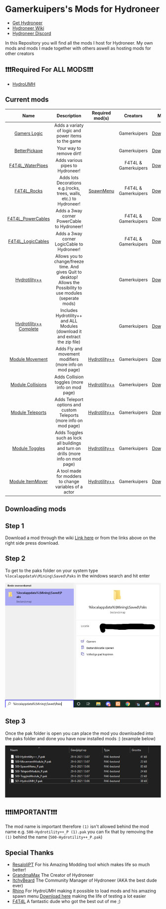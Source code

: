 # Gamerkuipers's Mods for Hydroneer

- [Get Hydroneer](https://store.steampowered.com/app/1106840/Hydroneer/)
- [Hydroneer Wiki](https://bridgepour.com/)
- [Hydroneer Discord](https://discord.gg/hydroneer)

In this Repository you will find all the mods I host for Hydroneer. My own mods and mods I made together with others aswell as hosting mods for other creators

## ❗❗❗Required For **ALL MODS**❗❗❗

- [HydroUMH](https://github.com/RHlNO/HydroneerModding/raw/main/Release%20Mods/501-HydroUMH_P.pak)

## Current mods

Name | Description | Required mod(s) | Creators | Mod | Gamer Ver.
:----:|:---------:|:------:|:-----: | :----: | :-----:
[Gamers Logic](./Gamers_Logic) | Adds a variaty of logic and power items to the game | | Gamerkuipers | [Download](https://github.com/Gamerkuipers/Hydroneer-Modding/raw/main/1.7.1/500-Gamers_Logic_P.pak) | 1.7.1
[BetterPickaxe](./BetterPickaxe) | Your way to remove dirt! |  | Gamerkuipers | [Download](https://github.com/Gamerkuipers/Hydroneer-Modding/raw/main/1.7.1/500-BetterPickaxe_P.pak) | 1.7.1
[F4T4L_WaterPipes](./F4T4L_WaterPipes) | Adds various pipes to Hydroneer! |  | F4T4L & Gamerkuipers | [Download](https://github.com/F4T4lerrorbe/HydroneerModding/raw/main/500-f4t4l_WaterPipes_P.pak) | 1.7.1
[F4T4L_Rocks](./F4T4L_Rocks) | Adds lots Decorations e.g.(rocks, trees, walls, etc.) to Hydroneer! | [SpawnMenu](https://github.com/RHlNO/HydroneerModding/raw/main/Release%20Mods/500-SpawnMenu_P.pak) | F4T4L & Gamerkuipers | [Download](https://github.com/F4T4lerrorbe/HydroneerModding/raw/main/500-f4t4l_Rocks_P.pak) | 1.7.1
[F4T4L_PowerCables](./F4T4L_PowerCables) | Adds a 3way corner PowerCable to Hydroneer! | | F4T4L & Gamerkuipers | [Download](https://github.com/F4T4lerrorbe/HydroneerModding/raw/main/500-f4t4l_PowerCables_P.pak) | 1.7.1
[F4T4L_LogicCables](./F4T4L_LogicCables) | Adds a 3way corner LogicCable to Hydroneer! | | F4T4L & Gamerkuipers | [Download](https://github.com/F4T4lerrorbe/HydroneerModding/raw/main/500-f4t4l_LogicCables_P.pak) | 1.7.1
[Hydrotility++](./Hydrotility++) | Allows you to change/freeze time. And gives Quit to desktop! Allows the Possibility to use modules (seperate mods) | | Gamerkuipers | [Download](https://github.com/Gamerkuipers/Hydroneer-Modding/raw/main/1.7.1/500-Hydrotility++_P.pak) | 1.7.1
[Hydrotility++ Complete](./Hydrotility++) | Includes Hydrotility++ and ALL Modules (download it and extract the zip file) | | Gamerkuipers | [Download](https://github.com/Gamerkuipers/Hydroneer-Modding/raw/main/1.7.1/Hydrotility++_Complete.zip) | 1.7.1
[Module Movement](./Hydrotility++) | Adds Fly and movement modifiers (more info on mod page) | [Hydrotility++](https://github.com/Gamerkuipers/Hydroneer-Modding/raw/main/1.7.1/500-Hydrotility++_P.pak) | Gamerkuipers | [Download](https://github.com/Gamerkuipers/Hydroneer-Modding/raw/main/1.7.1/500-ModuleMovement_P.pak) | 1.7.1
[Module Collisions](./Hydrotility++) | Adds Collision toggles (more info on mod page) | [Hydrotility++](https://github.com/Gamerkuipers/Hydroneer-Modding/raw/main/1.7.1/500-Hydrotility++_P.pak) | Gamerkuipers | [Download](https://github.com/Gamerkuipers/Hydroneer-Modding/raw/main/1.7.1/500-ModuleCollisions_P.pak) | 1.7.1
[Module Teleports](./Hydrotility++) | Adds Teleport options and custom Teleports (more info on mod page) | [Hydrotility++](https://github.com/Gamerkuipers/Hydroneer-Modding/raw/main/1.7.1/500-Hydrotility++_P.pak) | Gamerkuipers | [Download](https://github.com/Gamerkuipers/Hydroneer-Modding/raw/main/1.7.1/500-ModuleTeleport_P.pak) | 1.7.1
[Module Toggles](./Hydrotility++) | Adds Toggles such as lock all buildings and turn on drills (more info on mod page) | [Hydrotility++](https://github.com/Gamerkuipers/Hydroneer-Modding/raw/main/1.7.1/500-Hydrotility++_P.pak) | Gamerkuipers | [Download](https://github.com/Gamerkuipers/Hydroneer-Modding/raw/main/1.7.1/500-ModuleToggles_P.pak) | 1.7.1
[Module ItemMover](./Hydrotility++) | A tool made for modders to change variables of a actor | [Hydrotility++](https://github.com/Gamerkuipers/Hydroneer-Modding/raw/main/1.7.1/500-Hydrotility++_P.pak) | Gamerkuipers | [Download](https://github.com/Gamerkuipers/Hydroneer-Modding/raw/main/1.7.1/500-ModuleItemMover_P.pak) | 1.7.1

## Downloading mods

## **Step 1**

Download a mod through the wiki [Link here](https://bridgepour.com/legacy-mods) or from the links above on the right side press download.

## **Step 2**

To get to the paks folder on your system type `%localappdata%\Mining\Saved\Paks` in the windows search and hit enter

![Windows_search_ss](./img/Windows_Search.jpg)

## **Step 3**

Once the pak folder is open you can place the mod you downloaded into the paks folder and done you have now installed mods :) (example below)

![Paks_Folder](./img/Paks_Folder.png)

## ❗❗❗**IMPORTANT**❗❗❗

The mod name is important therefore `(1)` isn't allowed behind the mod name e.g. `500-Hydrotility++_P (1).pak` you can fix that by removing the `(1)` behind the name (`500-Hydrotility++_P.pak`)

## Special Thanks

- [ResaloliPT](https://github.com/ResaloliPT/HydroModTool) For his Amazing Modding tool which makes life so much better!
- [GrandmaMax](https://twitter.com/MaxHayon) The Creator of Hydroneer
- [ItchyBeard](https://twitter.com/ItchyBeardCM) The Community Manager of Hydroneer (AKA the best dude ever)
- [Rhino](https://github.com/RHlNO/HydroneerModding) For HydroUMH making it possible to load mods and his amazing spawn menu [Download here](https://github.com/RHlNO/HydroneerModding/raw/main/Release%20Mods/500-SpawnMenu_P.pak) making the life of testing a lot easier
- [F4T4L](https://github.com/Gamerkuipers/Hydroneer-Modding) A fantastic dude who got the best out of me ;)
